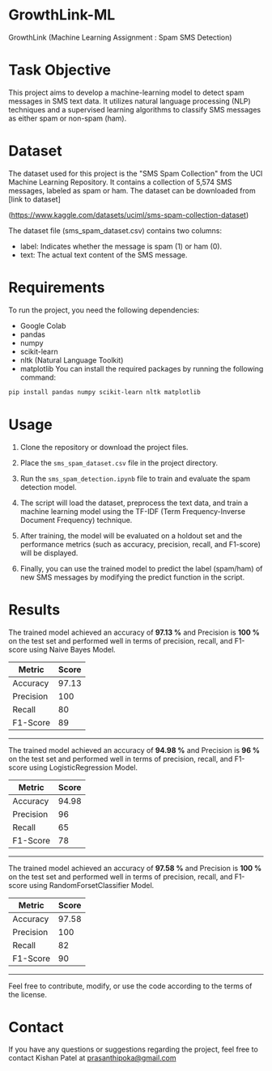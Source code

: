 # GrowthLink-ML
GrowthLink (Machine Learning Assignment : Spam SMS Detection)

# Task Objective
This project aims to develop a machine-learning model to detect spam messages in SMS text data. It utilizes natural language processing (NLP) techniques and a supervised learning algorithms to classify SMS messages as either spam or non-spam (ham).

# Dataset
The dataset used for this project is the "SMS Spam Collection" from the UCI Machine Learning Repository. It contains a collection of 5,574 SMS messages, labeled as spam or ham. The dataset can be downloaded from [link to dataset] 

(https://www.kaggle.com/datasets/uciml/sms-spam-collection-dataset)

The dataset file (sms_spam_dataset.csv) contains two columns:
  - label: Indicates whether the message is spam (1) or ham (0).
  - text: The actual text content of the SMS message.
    
# Requirements
To run the project, you need the following dependencies:
 - Google Colab
 - pandas
 - numpy
 - scikit-learn
 - nltk (Natural Language Toolkit)
 - matplotlib
You can install the required packages by running the following command:
```bash
pip install pandas numpy scikit-learn nltk matplotlib
```


# Usage
1. Clone the repository or download the project files.

2. Place the `sms_spam_dataset.csv` file in the project directory.

3. Run the `sms_spam_detection.ipynb` file to train and evaluate the spam detection model.

4. The script will load the dataset, preprocess the text data, and train a machine learning model using the TF-IDF (Term Frequency-Inverse Document Frequency) technique.

5. After training, the model will be evaluated on a holdout set and the performance metrics (such as accuracy, precision, recall, and F1-score) will be displayed.

6. Finally, you can use the trained model to predict the label (spam/ham) of new SMS messages by modifying the predict function in the script.
# Results
The trained model achieved an accuracy of **97.13 %** and Precision is **100 %** on the test set and performed well in terms of precision, recall, and F1-score using Naive Bayes Model.

| Metric  | Score |
|---------|-------|
|Accuracy | 97.13 |
|Precision| 100   |
|Recall   | 80    |
|F1-Score | 89    |

---
The trained model achieved an accuracy of **94.98 %** and Precision is **96 %** on the test set and performed well in terms of precision, recall, and F1-score using LogisticRegression Model.

| Metric  | Score |
|---------|-------|
|Accuracy | 94.98 |
|Precision| 96    |
|Recall   | 65    |
|F1-Score | 78    |

---
The trained model achieved an accuracy of **97.58 %** and Precision is **100 %** on the test set and performed well in terms of precision, recall, and F1-score using RandomForsetClassifier Model.

| Metric  | Score |
|---------|-------|
|Accuracy | 97.58 |
|Precision| 100   |
|Recall   | 82    |
|F1-Score | 90    |

---

Feel free to contribute, modify, or use the code according to the terms of the license.
# Contact
If you have any questions or suggestions regarding the project, feel free to contact Kishan Patel at prasanthipoka@gmail.com
